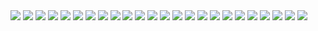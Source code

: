 <!doctype html>
<html lang="en">
 <head>
  <meta charset="utf-8">
  
  <title>Image Gallery</title>
  <meta name="description" content="Responsive Image Gallery">
  <meta name="author" content="Tim Wells">
  
  <style type="text/css">
  </style>
</head>
<body>
<div id="gallery">
  
   <img src="images/image-001.jpg">
   <img src="images/image-002.jpg">
   <img src="images/image-003.jpg">
   <img src="images/image-004.jpg">
   <img src="images/image-005.jpg">
   <img src="images/image-006.jpg">
   <img src="images/image-007.jpg">
   <img src="images/image-008.jpg">
   <img src="images/image-009.jpg">
   <img src="images/image-010.jpg">
   <img src="images/image-011.jpg">
   <img src="images/image-012.jpg">
   <img src="images/image-013.jpg">
   <img src="images/image-014.jpg">
   <img src="images/image-015.jpg">
   <img src="images/image-016.jpg">
   <img src="images/image-017.jpg">
   <img src="images/image-018.jpg">
   <img src="images/image-019.jpg">
   <img src="images/image-020.jpg">
   <img src="images/image-021.jpg">
   <img src="images/image-022.jpg">
   <img src="images/image-023.jpg">
   <img src="images/image-024.jpg">
  
  </div>
 
 </body>
</html>
